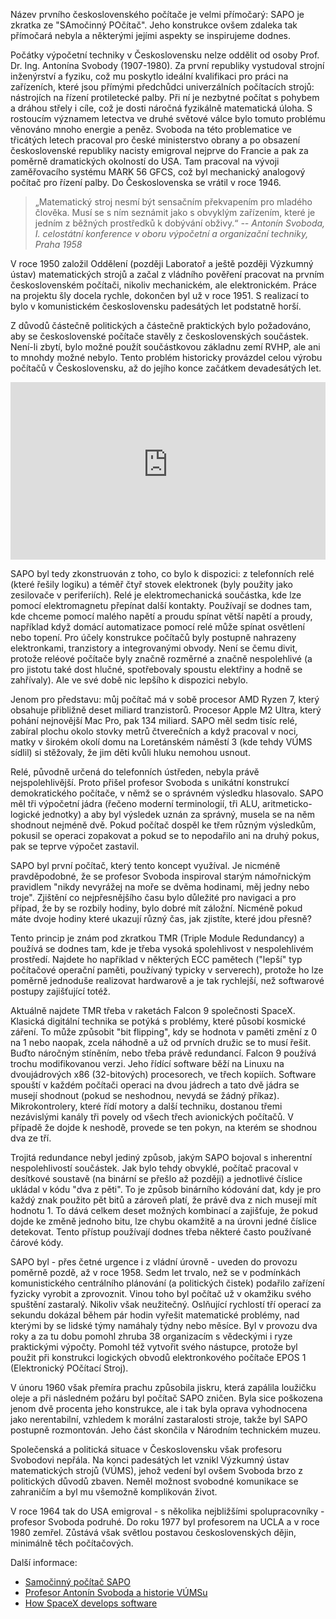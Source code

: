 <!-- dcterms:title = SAPO: první československý počítač, v němž se o výsledku hlasovalo -->
<!-- dcterms:abstract = První univerzální československý počítač se jmenoval SAPO (Samočinný Počítač). Stavěl se sedm let a po dvou letech vyhořel. Zůstalo nám ale po něm dědictví v podobě technologie TMR (Triple Module Redundancy), kterou využívá třeba SpaceX. -->
<!-- dcterms:creator = Michal Altair Valášek -->
<!-- x4w:pictureUrl = /perex-pictures/20210317-sapo.png -->
<!-- x4w:pictureCredits = Teknad via Wikimedia Commons, CC BY-SA -->
<!-- x4w:pictureWidth = 150 -->
<!-- x4w:pictureHeight = 150 -->
<!-- x4w:category = IT historie -->
<!-- dcterms:date = 2024-06-10 -->

Název prvního československého počítače je velmi přímočarý: SAPO je zkratka ze "SAmočinný POčítač". Jeho konstrukce ovšem zdaleka tak přímočará nebyla a některými jejími aspekty se inspirujeme dodnes.

Počátky výpočetní techniky v Československu nelze oddělit od osoby Prof. Dr. Ing. Antonína Svobody (1907-1980). Za první republiky vystudoval strojní inženýrství a fyziku, což mu poskytlo ideální kvalifikaci pro práci na zařízeních, které jsou přímými předchůdci univerzálních počítacích strojů: nástrojích na řízení protiletecké palby. Při ní je nezbytné počítat s pohybem a dráhou střely i cíle, což je dosti náročná fyzikálně matematická úloha. S rostoucím významem letectva ve druhé světové válce bylo tomuto problému věnováno mnoho energie a peněz. Svoboda na této problematice ve třicátých letech pracoval pro české ministerstvo obrany a po obsazení československé republiky nacisty emigroval nejprve do Francie a pak za poměrně dramatických okolností do USA. Tam pracoval na vývoji zaměřovacího systému MARK 56 GFCS, což byl mechanický analogový počítač pro řízení palby. Do Československa se vrátil v roce 1946.

> „Matematický stroj nesmí být sensačním překvapením pro mladého člověka. Musí se s ním seznámit jako s obvyklým zařízením, které je jedním z běžných prostředků k dobývání obživy.“
> _-- Antonín Svoboda, I. celostátní konference v oboru výpočetní a organizační techniky, Praha 1958_

V roce 1950 založil Oddělení (později Laboratoř a ještě později Výzkumný ústav) matematických strojů a začal z vládního pověření pracovat na prvním československém počítači, nikoliv mechanickém, ale elektronickém. Práce na projektu šly docela rychle, dokončen byl už v roce 1951. S realizací to bylo v komunistickém československu padesátých let podstatně horší.

Z důvodů částečně politických a částečně praktických bylo požadováno, aby se československé počítače stavěly z československých součástek. Není-li zbytí, bylo možné použít součástkovou základnu zemí RVHP, ale ani to mnohdy možné nebylo. Tento problém historicky provázdel celou výrobu počítačů v Československu, až do jejího konce začátkem devadesátých let.

<div style="position:relative;padding-top:56.25%;">
  <iframe src="https://www.youtube-nocookie.com/embed/PwQhixHdM_o" frameborder="0" allowfullscreen allow="accelerometer; autoplay; encrypted-media; gyroscope; picture-in-picture" style="position:absolute;top:0;left:0;width:100%;height:100%;"></iframe>
</div>

SAPO byl tedy zkonstruován z toho, co bylo k dispozici: z telefonních relé (které řešily logiku) a téměř čtyř stovek elektronek (byly použity jako zesilovače v periferiích). Relé je elektromechanická součástka, kde lze pomocí elektromagnetu přepínat další kontakty. Používají se dodnes tam, kde chceme pomocí malého napětí a proudu spínat větší napětí a proudy, například když domácí automatizace pomocí relé může spínat osvětlení nebo topení. Pro účely konstrukce počítačů byly postupně nahrazeny elektronkami, tranzistory a integrovanými obvody. Není se čemu divit, protože reléové počítače byly značně rozměrné a značně nespolehlivé (a pro jistotu také dost hlučné, spotřebovaly spoustu elektřiny a hodně se zahřívaly). Ale ve své době nic lepšího k dispozici nebylo.

Jenom pro představu: můj počítač má v sobě procesor AMD Ryzen 7, který obsahuje přibližně deset miliard tranzistorů.  Procesor Apple M2 Ultra, který pohání nejnovější Mac Pro, pak 134 miliard. SAPO měl sedm tisíc relé, zabíral plochu okolo stovky metrů čtverečních a když pracoval v noci, matky v širokém okolí domu na Loretánském náměstí 3 (kde tehdy VÚMS sídlil) si stěžovaly, že jim děti kvůli hluku nemohou usnout.

Relé, původně určená do telefonních ústředen, nebyla právě nejspolehlivější. Proto přišel profesor Svoboda s unikátní konstrukcí demokratického počítače, v němž se o správném výsledku hlasovalo. SAPO měl tři výpočetní jádra (řečeno moderní terminologií, tři ALU, aritmeticko-logické jednotky) a aby byl výsledek uznán za správný, musela se na něm shodnout nejméně dvě. Pokud počítač dospěl ke třem různým výsledkům, pokusil se operaci zopakovat a pokud se to nepodařilo ani na druhý pokus, pak se teprve výpočet zastavil.

SAPO byl první počítač, který tento koncept využíval. Je nicméně pravděpodobné, že se profesor Svoboda inspiroval starým námořnickým pravidlem "nikdy nevyrážej na moře se dvěma hodinami, měj jedny nebo troje". Zjištění co nejpřesnějšího času bylo důležité pro navigaci a pro případ, že by se rozbily hodiny, bylo dobré mít záložní. Nicméně pokud máte dvoje hodiny které ukazují různý čas, jak zjistíte, které jdou přesně?

Tento princip je znám pod zkratkou TMR (Triple Module Redundancy) a používá se dodnes tam, kde je třeba vysoká spolehlivost v nespolehlivém prostředí. Najdete ho například v některých ECC pamětech ("lepší" typ počítačové operační paměti, používaný typicky v serverech), protože ho lze poměrně jednoduše realizovat hardwarově a je tak rychlejší, než softwarové postupy zajišťující totéž. 

Aktuálně najdete TMR třeba v raketách Falcon 9 společnosti SpaceX. Klasická digitální technika se potýká s problémy, které působí kosmické záření. To může způsobit "bit flipping", kdy se hodnota v paměti změní z 0 na 1 nebo naopak, zcela náhodně a už od prvních družic se to musí řešit. Buďto náročným stíněním, nebo třeba právě redundancí.  Falcon 9 používá trochu modifikovanou verzi. Jeho řídící software běží na Linuxu na dvoujádrových x86 (32-bitových) procesorech, ve třech kopiích. Software spouští v každém počítači operaci na dvou jádrech a tato dvě jádra se musejí shodnout (pokud se neshodnou, nevydá se žádný příkaz). Mikrokontrolery, které řídí motory a další techniku, dostanou třemi nezávislými kanály tři povely od všech třech avionických počítačů. V případě že dojde k neshodě, provede se ten pokyn, na kterém se shodnou dva ze tří.

Trojitá redundance nebyl jediný způsob, jakým SAPO bojoval s inherentní nespolehlivostí součástek. Jak bylo tehdy obvyklé, počítač pracoval v desítkové soustavě (na binární se přešlo až později) a jednotlivé číslice ukládal v kódu "dva z pěti". To je způsob binárního kódování dat, kdy je pro každý znak použito pět bitů a zároveň platí, že právě dva z nich musejí mít hodnotu 1. To dává celkem deset možných kombinací a zajišťuje, že pokud dojde ke změně jednoho bitu, lze chybu okamžitě a na úrovni jedné číslice detekovat. Tento přístup používají dodnes třeba některé často používané čárové kódy.

SAPO byl - přes četné urgence i z vládní úrovně - uveden do provozu poměrně pozdě, až v roce 1958. Sedm let trvalo, než se v podmínkách komunistického centrálního plánování (a politických čistek) podařilo zařízení fyzicky vyrobit a zprovoznit. Vinou toho byl počítač už v okamžiku svého spuštění zastaralý. Nikoliv však neužitečný. Oslňující rychlostí tří operací za sekundu dokázal během pár hodin vyřešit matematické problémy, nad kterými by se lidské týmy namáhaly týdny nebo měsíce. Byl v provozu dva roky a za tu dobu pomohl zhruba 38 organizacím s vědeckými i ryze praktickými výpočty. Pomohl též vytvořit svého nástupce, protože byl použit při konstrukci logických obvodů elektronkového počítače EPOS 1 (Elektronický POčítací Stroj).

V únoru 1960 však přemíra prachu způsobila jiskru, která zapálila loužičku oleje a při následném požáru byl počítač SAPO zničen. Byla sice poškozena jenom dvě procenta jeho konstrukce, ale i tak byla oprava vyhodnocena jako nerentabilní, vzhledem k morální zastaralosti stroje, takže byl SAPO postupně rozmontován. Jeho část skončila v Národním technickém muzeu.

Společenská a politická situace v Československu však profesoru Svobodovi nepřála. Na konci padesátých let vznikl Výzkumný ústav matematických strojů (VÚMS), jehož vedení byl ovšem Svoboda brzo z politických důvodů zbaven. Neměl možnost svobodné komunikace se zahraničím a byl mu všemožně komplikován život.

V roce 1964 tak do USA emigroval - s několika nejbližšími spolupracovníky - profesor Svoboda podruhé. Do roku 1977 byl profesorem na UCLA a v roce 1980 zemřel. Zůstává však světlou postavou československých dějin, minimálně těch počítačových.

Další informace:

* [Samočinný počítač SAPO](https://www.historiepocitacu.cz/samocinny-pocitac-sapo.html)
* [Profesor Antonín Svoboda a historie VÚMSu](https://vums.datacom.cz/)
* [How SpaceX develops software](https://www.coderskitchen.com/spacex-software-development-and-testing/)